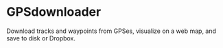 # GPSdownloader
Download tracks and waypoints from GPSes, visualize on a web map, and save to disk or Dropbox.
